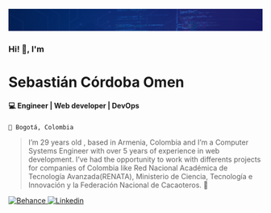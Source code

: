 ![Portada](https://raw.githubusercontent.com/cbascordoba/cbascordoba/master/img/background.png)
### Hi! 👋, I'm
# Sebastián Córdoba Omen

#### 💻 Engineer | Web developer | DevOps
`📍 Bogotá, Colombia`

 
 
>I’m 29 years old , based in Armenia, Colombia and I’m a Computer Systems Engineer with over 5 years of experience in web development. I’ve had the opportunity to work with differents projects for companies of Colombia like Red Nacional Académica de Tecnología Avanzada(RENATA), Ministerio de Ciencia, Tecnología e Innovación y la Federación Nacional de Cacaoteros. 💚


[ ![Behance](https://img.icons8.com/color/60/000000/behance.png) ](https://www.behance.net/cbascordoba)  [ ![Linkedin](https://img.icons8.com/color/60/000000/linkedin.png) ](https://www.linkedin.com/in/cbascordoba/)  
